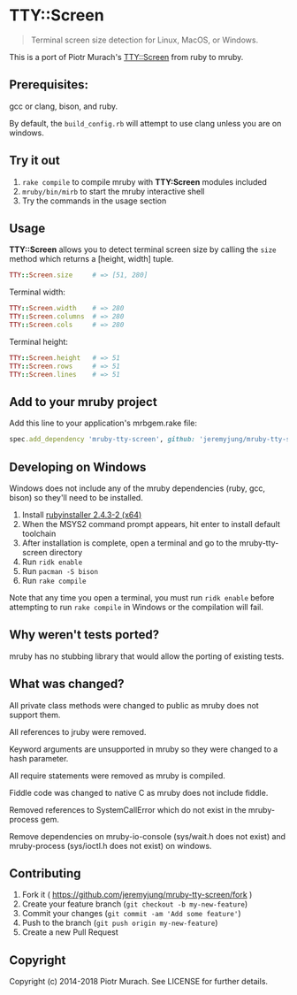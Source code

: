 # TTY::Screen

> Terminal screen size detection for Linux, MacOS, or Windows.

This is a port of Piotr Murach's [TTY::Screen](https://github.com/piotrmurach/tty-screen) from ruby to mruby.

## Prerequisites:

gcc or clang, bison, and ruby.

By default, the `build_config.rb` will attempt to use clang unless you are on windows.

## Try it out

1. `rake compile` to compile mruby with **TTY:Screen** modules included
2. `mruby/bin/mirb` to start the mruby interactive shell
3. Try the commands in the usage section

## Usage

**TTY::Screen** allows you to detect terminal screen size by calling the `size` method which returns a [height, width] tuple.

```ruby
TTY::Screen.size     # => [51, 280]
```

Terminal width:

```ruby
TTY::Screen.width    # => 280
TTY::Screen.columns  # => 280
TTY::Screen.cols     # => 280
```

Terminal height:

```ruby
TTY::Screen.height   # => 51
TTY::Screen.rows     # => 51
TTY::Screen.lines    # => 51
```

## Add to your mruby project

Add this line to your application's mrbgem.rake file:
```ruby
spec.add_dependency 'mruby-tty-screen', github: 'jeremyjung/mruby-tty-screen'
```

## Developing on Windows

Windows does not include any of the mruby dependencies (ruby, gcc, bison) so they'll need to be installed.

1.  Install [rubyinstaller 2.4.3-2 \(x64\)](https://rubyinstaller.org/downloads/)
2.  When the MSYS2 command prompt appears, hit enter to install default toolchain
3.  After installation is complete, open a terminal and go to the mruby-tty-screen directory
4.  Run `ridk enable`
5.  Run `pacman -S bison`
6.  Run `rake compile`

Note that any time you open a terminal, you must run `ridk enable` before attempting to run `rake compile` in Windows or the compilation will fail.

## Why weren't tests ported?

mruby has no stubbing library that would allow the porting of existing tests.

## What was changed?

All private class methods were changed to public as mruby does not support them.

All references to jruby were removed.

Keyword arguments are unsupported in mruby so they were changed to a hash parameter.

All require statements were removed as mruby is compiled.

Fiddle code was changed to native C as mruby does not include fiddle.

Removed references to SystemCallError which do not exist in the mruby-process gem.

Remove dependencies on mruby-io-console (sys/wait.h does not exist) and mruby-process (sys/ioctl.h does not exist) on windows.

## Contributing

1. Fork it ( https://github.com/jeremyjung/mruby-tty-screen/fork )
2. Create your feature branch (`git checkout -b my-new-feature`)
3. Commit your changes (`git commit -am 'Add some feature'`)
4. Push to the branch (`git push origin my-new-feature`)
5. Create a new Pull Request

## Copyright

Copyright (c) 2014-2018 Piotr Murach. See LICENSE for further details.
